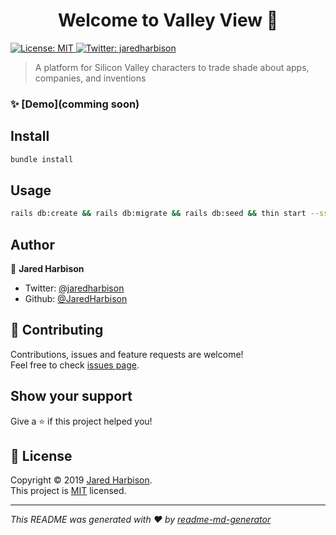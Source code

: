 <h1 align="center">Welcome to Valley View 👋</h1>
<p>
  <a href="https://github.com/kefranabg/readme-md-generator/blob/master/LICENSE" target="_blank">
    <img alt="License: MIT" src="https://img.shields.io/badge/License-MIT-yellow.svg" />
  </a>
  <a href="https://twitter.com/jaredharbison" target="_blank">
    <img alt="Twitter: jaredharbison" src="https://img.shields.io/twitter/follow/jaredharbison.svg?style=social" />
  </a>
</p>

> A platform for Silicon Valley characters to trade shade about apps, companies, and inventions

### ✨ [Demo](comming soon)

## Install

```sh
bundle install
```

## Usage

```sh
rails db:create && rails db:migrate && rails db:seed && thin start --ssl
```

## Author

👤 **Jared Harbison**

* Twitter: [@jaredharbison](https://twitter.com/jaredharbison)
* Github: [@JaredHarbison](https://github.com/JaredHarbison)

## 🤝 Contributing

Contributions, issues and feature requests are welcome!<br />Feel free to check [issues page](https://github.com/JaredHarbison/valleyview/issues).

## Show your support

Give a ⭐️ if this project helped you!

## 📝 License

Copyright © 2019 [Jared Harbison](https://github.com/JaredHarbison).<br />
This project is [MIT](https://github.com/kefranabg/readme-md-generator/blob/master/LICENSE) licensed.

***
_This README was generated with ❤️ by [readme-md-generator](https://github.com/kefranabg/readme-md-generator)_